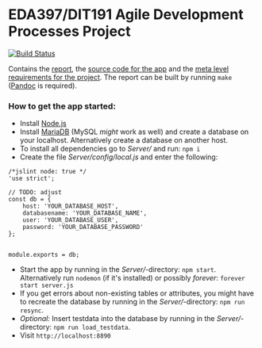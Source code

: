 # EDA397/DIT191 Agile Development Processes Project

[![Build Status](https://travis-ci.org/HeyHoProBro/HospitalHorror.svg?branch=development)](https://travis-ci.org/HeyHoProBro/HospitalHorror)

Contains the [report](report.md), the [source code for the app](Server) and the [meta level requirements for the project](project.md). The report can be built by running `make` ([Pandoc](https://pandoc.org/) is required).


### How to get the app started:
- Install [Node.js](https://nodejs.org)
- Install [MariaDB](https://downloads.mariadb.org/) (MySQL *might* work as well) and create a database on your localhost. Alternatively create a database on another host.
- To install all dependencies go to *Server/* and run: `npm i`
- Create the file *Server/config/local.js* and enter the following:

```
/*jslint node: true */
'use strict';

// TODO: adjust
const db = {
	host: 'YOUR_DATABASE_HOST',
	databasename: 'YOUR_DATABASE_NAME',
	user: 'YOUR_DATABASE_USER',
	password: 'YOUR_DATABASE_PASSWORD'
};


module.exports = db;
```

- Start the app by running in the *Server/*-directory: `npm start`. Alternatively run `nodemon` (if it's installed) or possibly *forever*: `forever start server.js`
- If you get errors about non-existing tables or attributes, you might have to recreate the database by running in the *Server/*-directory: `npm run resync`.
- *Optional:* Insert testdata into the database by running in the *Server/*-directory: `npm run load_testdata`.
- Visit `http://localhost:8890`
